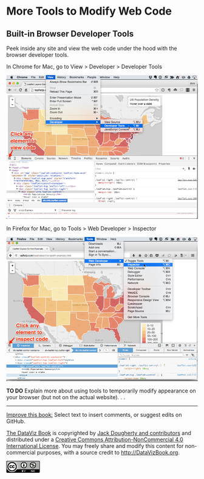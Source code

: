 # More Tools to Modify Web Code

## Built-in Browser Developer Tools
Peek inside any site and view the web code under the hood with the browser developer tools.

In Chrome for Mac, go to View > Developer > Developer Tools

![](Chrome-developer-tools.png)

In Firefox for Mac, go to Tools > Web Developer > Inspector

![](Firefox-tools-inspector.png)

**TO DO** Explain more about using tools to temporarily modify appearance on your browser (but not on the actual website). . .




---



[Improve this book:](../../gitbook/improve.md) Select text to insert comments, or suggest edits on GitHub.

[The DataViz Book](http://datavizbook.org)
is copyrighted by [Jack Dougherty and contributors](../../introduction/who.md)
and distributed under a [Creative Commons Attribution-NonCommercial 4.0 International License](http://creativecommons.org/licenses/by-nc/4.0). You may freely share and modify this content for non-commercial purposes, with a source credit to http://DataVizBook.org.

![Creative Commons by-nc image](../../cc-by-nc.png)

